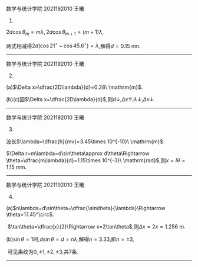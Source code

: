 数学与统计学院 2021192010 王曦

1.

$2d\cos\theta_m=m\lambda,2d\cos\theta_{m+1}=(m+1)\lambda$,

两式相减得$2d(\cos 21^\circ-\cos 45.6^\circ)=\lambda$,解得$d=0.15\ \mathrm{nm}$.

----

数学与统计学院 2021192010 王曦

2.

(a)$\Delta x=\dfrac{2D\lambda}{d}=0.28\ \mathrm{m}$.

(b)(c)因$\Delta x=\dfrac{2D\lambda}{d}$,则$d\downarrow,\Delta x\uparrow$;$\lambda\downarrow,\Delta x\downarrow$.

----

数学与统计学院 2021192010 王曦

3.

波长$\lambda=\dfrac{h}{mv}=3.45\times 10^{-10}\ \mathrm{m}$.

$\Delta r=m\lambda=d\sin\theta\approx d\theta\Rightarrow \theta=\dfrac{m\lambda}{d}=1.15\times 10^{-3}\ \mathrm{rad}$,则$x=l\theta=1.15\ \mathrm{mm}$.

---

数学与统计学院 2021192010 王曦

4.

(a)$n\lambda=d\sin\theta=\dfrac{\sin\theta}{\lambda}\Rightarrow \theta=17.45^\circ$.

​	$\tan\theta=\dfrac{x}{2}\Rightarrow x=2\tan\theta$,则$\Delta x=2x=1.256\ \mathrm{m}$.

(b)$\sin\theta=1$时,$d\sin\theta =d=n\lambda$,解得$n=3.33$,即$n=\pm 3$,

​	可见条纹为$0,\pm 1,\pm 2,\pm 3$,共$7$条.

---


